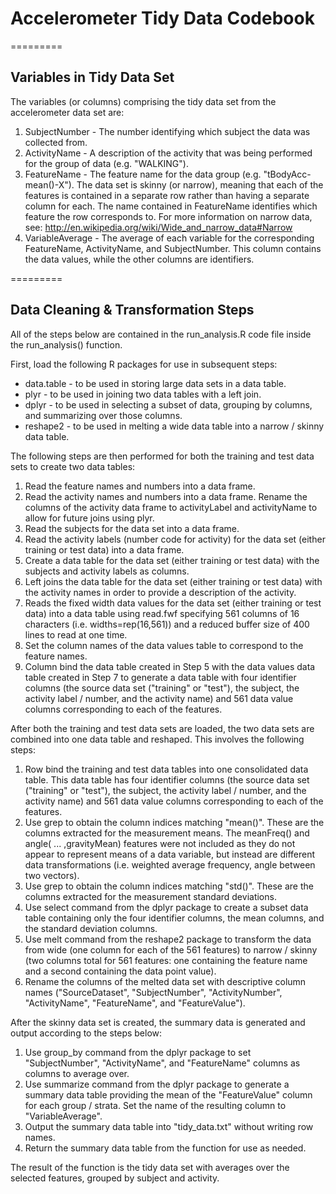 # Accelerometer Tidy Data Codebook
=========
## Variables in Tidy Data Set

The variables (or columns) comprising the tidy data set from the accelerometer data set are:

1. SubjectNumber - The number identifying which subject the data was collected from.
2. ActivityName - A description of the activity that was being performed for the group of data (e.g. "WALKING").
3. FeatureName - The feature name for the data group (e.g. "tBodyAcc-mean()-X"). The data set is skinny (or narrow), meaning that each of the features is contained in a separate row rather than having a separate column for each. The name contained in FeatureName identifies which feature the row corresponds to. For more information on narrow data, see: http://en.wikipedia.org/wiki/Wide_and_narrow_data#Narrow
4. VariableAverage - The average of each variable for the corresponding FeatureName, ActivityName, and SubjectNumber. This column contains the data values, while the other columns are identifiers.

=========
## Data Cleaning & Transformation Steps

All of the steps below are contained in the run_analysis.R code file inside the run_analysis() function.

First, load the following R packages for use in subsequent steps:
* data.table - to be used in storing large data sets in a data table.
* plyr - to be used in joining two data tables with a left join.
* dplyr - to be used in selecting a subset of data, grouping by columns, and summarizing over those columns.
* reshape2 - to be used in melting a wide data table into a narrow / skinny data table.

The following steps are then performed for both the training and test data sets to create two data tables:

1. Read the feature names and numbers into a data frame.
2. Read the activity names and numbers into a data frame. Rename the columns of the activity data frame to activityLabel and activityName to allow for future joins using plyr.
3. Read the subjects for the data set into a data frame.
4. Read the activity labels (number code for activity) for the data set (either training or test data) into a data frame.
5. Create a data table for the data set (either training or test data) with the subjects and activity labels as columns.
6. Left joins the data table for the data set (either training or test data) with the activity names in order to provide a description of the activity.
7. Reads the fixed width data values for the data set (either training or test data) into a data table using read.fwf specifying 561 columns of 16 characters (i.e. widths=rep(16,561)) and a reduced buffer size of 400 lines to read at one time.
8. Set the column names of the data values table to correspond to the feature names.
9. Column bind the data table created in Step 5 with the data values data table created in Step 7 to generate a data table with four identifier columns (the source data set ("training" or "test"), the subject, the activity label / number, and the activity name) and 561 data value columns corresponding to each of the features.

After both the training and test data sets are loaded, the two data sets are combined into one data table and reshaped. This involves the following steps:

1. Row bind the training and test data tables into one consolidated data table. This data table has four identifier columns (the source data set ("training" or "test"), the subject, the activity label / number, and the activity name) and 561 data value columns corresponding to each of the features.
2. Use grep to obtain the column indices matching "mean()". These are the columns extracted for the measurement means. The meanFreq() and angle( ... ,gravityMean) features were not included as they do not appear to represent means of a data variable, but instead are different data transformations (i.e. weighted average frequency, angle between two vectors).
3. Use grep to obtain the column indices matching "std()". These are the columns extracted for the measurement standard deviations.
4. Use select command from the dplyr package to create a subset data table containing only the four identifier columns, the mean columns, and the standard deviation columns.
5. Use melt command from the reshape2 package to transform the data from wide (one column for each of the 561 features) to narrow / skinny (two columns total for 561 features: one containing the feature name and a second containing the data point value). 
6. Rename the columns of the melted data set with descriptive column names ("SourceDataset", "SubjectNumber", "ActivityNumber", "ActivityName", "FeatureName", and "FeatureValue").

After the skinny data set is created, the summary data is generated and output according to the steps below:

1. Use group_by command from the dplyr package to set "SubjectNumber", "ActivityName", and "FeatureName" columns as columns to average over.
2. Use summarize command from the dplyr package to generate a summary data table providing the mean of the "FeatureValue" column for each group / strata. Set the name of the resulting column to "VariableAverage".
3. Output the summary data table into "tidy_data.txt" without writing row names.
4. Return the summary data table from the function for use as needed.

The result of the function is the tidy data set with averages over the selected features, grouped by subject and activity.

